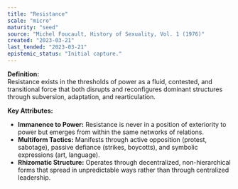 ```yaml
---
title: "Resistance"
scale: "micro"
maturity: "seed"
source: "Michel Foucault, History of Sexuality, Vol. 1 (1976)"
created: "2023-03-21"
last_tended: "2023-03-21"
epistemic_status: "Initial capture."
---
```

**Definition:**  
Resistance exists in the thresholds of power as a fluid, contested, and transitional force that both disrupts and reconfigures dominant structures through subversion, adaptation, and rearticulation.

**Key Attributes:**  
- **Immanence to Power:** Resistance is never in a position of exteriority to power but emerges from within the same networks of relations.  
- **Multiform Tactics:** Manifests through active opposition (protest, sabotage), passive defiance (strikes, boycotts), and symbolic expressions (art, language).  
- **Rhizomatic Structure:** Operates through decentralized, non-hierarchical forms that spread in unpredictable ways rather than through centralized leadership.

